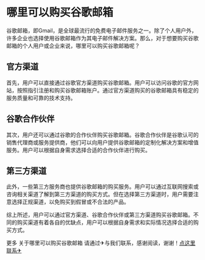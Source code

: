 # 哪里可以购买谷歌邮箱

谷歌邮箱，即Gmail，是全球最流行的免费电子邮件服务之一。除了个人用户外，许多企业也选择使用谷歌邮箱作为其电子邮件解决方案。那么，对于想要购买谷歌邮箱的个人用户或企业来说，哪里可以购买谷歌邮箱呢？

## 官方渠道

首先，用户可以直接通过谷歌官方渠道购买谷歌邮箱。用户可以访问谷歌的官方网站，按照指引注册和购买谷歌邮箱账户。通过官方渠道购买的谷歌邮箱具有稳定的服务质量和可靠的技术支持。

## 谷歌合作伙伴

其次，用户还可以通过谷歌的合作伙伴购买谷歌邮箱。谷歌合作伙伴是谷歌认可的销售代理商或服务提供商，他们可以向用户提供谷歌邮箱的定制化解决方案和增值服务。用户可以根据自身需求选择合适的合作伙伴进行购买。

## 第三方渠道

此外，一些第三方服务商也提供谷歌邮箱的购买服务。用户可以通过互联网搜索或咨询相关渠道了解到第三方渠道的购买方式。但在选择第三方渠道时，用户需要注意选择正规渠道，以免购买到假冒或不合法的产品。

综上所述，用户可以通过官方渠道、谷歌合作伙伴或第三方渠道购买谷歌邮箱。不同的购买渠道有着各自的优缺点，用户可以根据自身需求和实际情况选择合适的购买方式。

更多 关于哪里可以购买谷歌邮箱 请通过✈与我们联系，感谢阅读，谢谢！[点这里联系✈](https://lm.k02.cc)